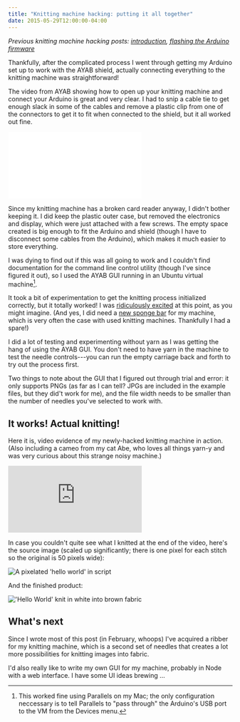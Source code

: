 ```yaml
---
title: "Knitting machine hacking: putting it all together"
date: 2015-05-29T12:00:00-04:00
---
```


_Previous knitting machine hacking posts: [introduction](/blog/2014/12/02/adventures-in-knitting-machine-hacking), [flashing the Arduino firmware](/blog/2015/01/25/knitting-machine-hacking-flashing-the-arduino-firmware/)_

Thankfully, after the complicated process I went through getting my Arduino set up to work with the AYAB shield, actually connecting everything to the knitting machine was straightforward!

The video from AYAB showing how to open up your knitting machine and connect your Arduino is great and very clear. I had to snip a cable tie to get enough slack in some of the cables and remove a plastic clip from one of the connectors to get it to fit when connected to the shield, but it all worked out fine.

<iframe src="//player.vimeo.com/video/99870358" class="w-full aspect-video" frameborder="0" webkitallowfullscreen mozallowfullscreen allowfullscreen></iframe>

Since my knitting machine has a broken card reader anyway, I didn't bother keeping it. I did keep the plastic outer case, but removed the electronics and display, which were just attached with a few screws. The empty space created is big enough to fit the Arduino and shield (though I have to disconnect some cables from the Arduino), which makes it much easier to store everything.

I was dying to find out if this was all going to work and I couldn't find documentation for the command line control utility (though I've since figured it out), so I used the AYAB GUI running in an Ubuntu virtual machine[^1].

It took a bit of experimentation to get the knitting process initialized correctly, but it totally worked! I was [ridiculously excited](https://twitter.com/gredaline/status/539516636483833856) at this point, as you might imagine. (And yes, I did need a [new sponge bar](http://diananatters.blogspot.com/2011/03/ways-to-improve-your-knitting-fix-your.html) for my machine, which is very often the case with used knitting machines. Thankfully I had a spare!)

I did a lot of testing and experimenting without yarn as I was getting the hang of using the AYAB GUI. You don't need to have yarn in the machine to test the needle controls---you can run the empty carriage back and forth to try out the process first.

Two things to note about the GUI that I figured out through trial and error: it only supports PNGs (as far as I can tell? JPGs are included in the example files, but they did't work for me), and the file width needs to be smaller than the number of needles you've selected to work with.

## It works! Actual knitting!

Here it is, video evidence of my newly-hacked knitting machine in action. (Also including a cameo from my cat Abe, who loves all things yarn-y and was very curious about this strange noisy machine.)

<iframe class="w-full aspect-video" src="https://www.youtube.com/embed/o-TDBhz8wz8" frameborder="0" allowfullscreen></iframe></div>

In case you couldn't quite see what I knitted at the end of the video, here's the source image (scaled up significantly; there is one pixel for each stitch so the original is 50 pixels wide):

![A pixelated 'hello world' in script](@assets/helloworld-scaled.png)

And the finished product:

!['Hello World' knit in white into brown fabric](@assets/helloworld-knit.jpg)

## What's next

Since I wrote most of this post (in February, whoops) I've acquired a ribber for my knitting machine, which is a second set of needles that creates a lot more possibilities for knitting images into fabric.

I'd also really like to write my own GUI for my machine, probably in Node with a web interface. I have some UI ideas brewing ...

[^1]: This worked fine using Parallels on my Mac; the only configuration neccessary is to tell Parallels to "pass through" the Arduino's USB port to the VM from the Devices menu.
